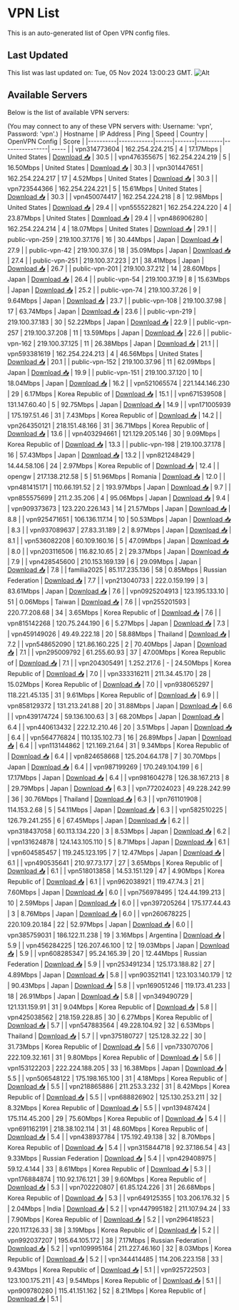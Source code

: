 # VPN List

This is an auto-generated list of Open VPN config files.

## Last Updated

This list was last updated on: Tue, 05 Nov 2024 13:00:23 GMT.
![Alt](https://repobeats.axiom.co/api/embed/186b98318ef1479477931607c1ad7d823f12451f.svg "Repobeats analytics image")

## Available Servers

Below is the list of available VPN servers:

(You may connect to any of these VPN servers with: Username: 'vpn', Password: 'vpn'.)
| Hostname | IP Address | Ping | Speed | Country | OpenVPN Config | Score |
|----------|------------|------|-------|---------|----------------| ----- |
| vpn314773604 | 162.254.224.215 | 4 | 17.17Mbps | United States | [Download 📥](./configs/server_0_US.ovpn) | 30.5 |
| vpn476355675 | 162.254.224.219 | 5 | 16.50Mbps | United States | [Download 📥](./configs/server_1_US.ovpn) | 30.3 |
| vpn301447651 | 162.254.224.217 | 17 | 4.52Mbps | United States | [Download 📥](./configs/server_2_US.ovpn) | 30.3 |
| vpn723544366 | 162.254.224.221 | 5 | 15.61Mbps | United States | [Download 📥](./configs/server_3_US.ovpn) | 30.3 |
| vpn450074417 | 162.254.224.218 | 8 | 12.98Mbps | United States | [Download 📥](./configs/server_4_US.ovpn) | 29.4 |
| vpn555522821 | 162.254.224.220 | 4 | 23.87Mbps | United States | [Download 📥](./configs/server_5_US.ovpn) | 29.4 |
| vpn486906280 | 162.254.224.214 | 4 | 18.07Mbps | United States | [Download 📥](./configs/server_6_US.ovpn) | 29.1 |
| public-vpn-259 | 219.100.37.176 | 16 | 30.44Mbps | Japan | [Download 📥](./configs/server_7_JP.ovpn) | 27.9 |
| public-vpn-42 | 219.100.37.6 | 18 | 35.09Mbps | Japan | [Download 📥](./configs/server_8_JP.ovpn) | 27.4 |
| public-vpn-251 | 219.100.37.223 | 21 | 38.41Mbps | Japan | [Download 📥](./configs/server_9_JP.ovpn) | 26.7 |
| public-vpn-201 | 219.100.37.212 | 14 | 28.60Mbps | Japan | [Download 📥](./configs/server_10_JP.ovpn) | 26.4 |
| public-vpn-54 | 219.100.37.19 | 8 | 15.63Mbps | Japan | [Download 📥](./configs/server_11_JP.ovpn) | 25.2 |
| public-vpn-74 | 219.100.37.26 | 9 | 9.64Mbps | Japan | [Download 📥](./configs/server_12_JP.ovpn) | 23.7 |
| public-vpn-108 | 219.100.37.98 | 17 | 63.74Mbps | Japan | [Download 📥](./configs/server_13_JP.ovpn) | 23.6 |
| public-vpn-219 | 219.100.37.183 | 30 | 52.22Mbps | Japan | [Download 📥](./configs/server_14_JP.ovpn) | 22.9 |
| public-vpn-257 | 219.100.37.208 | 11 | 13.59Mbps | Japan | [Download 📥](./configs/server_15_JP.ovpn) | 22.6 |
| public-vpn-162 | 219.100.37.125 | 11 | 26.38Mbps | Japan | [Download 📥](./configs/server_16_JP.ovpn) | 21.1 |
| vpn593381619 | 162.254.224.213 | 4 | 46.56Mbps | United States | [Download 📥](./configs/server_17_US.ovpn) | 20.1 |
| public-vpn-152 | 219.100.37.96 | 11 | 62.09Mbps | Japan | [Download 📥](./configs/server_18_JP.ovpn) | 19.9 |
| public-vpn-151 | 219.100.37.120 | 10 | 18.04Mbps | Japan | [Download 📥](./configs/server_19_JP.ovpn) | 16.2 |
| vpn521065574 | 221.144.146.230 | 29 | 6.17Mbps | Korea Republic of | [Download 📥](./configs/server_20_KR.ovpn) | 15.1 |
| vpn671539508 | 131.147.60.40 | 5 | 92.75Mbps | Japan | [Download 📥](./configs/server_21_JP.ovpn) | 14.9 |
| vpn171005939 | 175.197.51.46 | 31 | 7.43Mbps | Korea Republic of | [Download 📥](./configs/server_22_KR.ovpn) | 14.2 |
| vpn264350121 | 218.151.48.166 | 31 | 36.71Mbps | Korea Republic of | [Download 📥](./configs/server_23_KR.ovpn) | 13.6 |
| vpn403294661 | 121.129.205.146 | 30 | 9.09Mbps | Korea Republic of | [Download 📥](./configs/server_24_KR.ovpn) | 13.3 |
| public-vpn-198 | 219.100.37.178 | 16 | 57.43Mbps | Japan | [Download 📥](./configs/server_25_JP.ovpn) | 13.2 |
| vpn821248429 | 14.44.58.106 | 24 | 2.97Mbps | Korea Republic of | [Download 📥](./configs/server_26_KR.ovpn) | 12.4 |
| opengw | 217.138.212.58 | 5 | 51.96Mbps | Romania | [Download 📥](./configs/server_27_RO.ovpn) | 12.0 |
| vpn481415171 | 110.66.191.52 | 2 | 193.97Mbps | Japan | [Download 📥](./configs/server_28_JP.ovpn) | 9.7 |
| vpn855575699 | 211.2.35.206 | 4 | 95.06Mbps | Japan | [Download 📥](./configs/server_29_JP.ovpn) | 9.4 |
| vpn909373673 | 123.220.226.143 | 14 | 21.57Mbps | Japan | [Download 📥](./configs/server_30_JP.ovpn) | 8.8 |
| vpn925471651 | 106.136.117.14 | 10 | 50.53Mbps | Japan | [Download 📥](./configs/server_31_JP.ovpn) | 8.3 |
| vpn937089637 | 27.83.31.189 | 2 | 8.97Mbps | Japan | [Download 📥](./configs/server_32_JP.ovpn) | 8.1 |
| vpn536082208 | 60.109.160.16 | 5 | 47.09Mbps | Japan | [Download 📥](./configs/server_33_JP.ovpn) | 8.0 |
| vpn203116506 | 116.82.10.65 | 2 | 29.37Mbps | Japan | [Download 📥](./configs/server_34_JP.ovpn) | 7.9 |
| vpn428545600 | 210.153.169.139 | 6 | 29.09Mbps | Japan | [Download 📥](./configs/server_35_JP.ovpn) | 7.8 |
| familia2025 | 85.117.235.136 | 58 | 0.85Mbps | Russian Federation | [Download 📥](./configs/server_36_RU.ovpn) | 7.7 |
| vpn213040733 | 222.0.159.199 | 3 | 83.61Mbps | Japan | [Download 📥](./configs/server_37_JP.ovpn) | 7.6 |
| vpn0925204913 | 123.195.133.10 | 51 | 0.06Mbps | Taiwan | [Download 📥](./configs/server_38_TW.ovpn) | 7.6 |
| vpn255201593 | 220.77.208.68 | 34 | 3.65Mbps | Korea Republic of | [Download 📥](./configs/server_39_KR.ovpn) | 7.6 |
| vpn815142268 | 120.75.244.190 | 6 | 5.27Mbps | Japan | [Download 📥](./configs/server_40_JP.ovpn) | 7.3 |
| vpn459149026 | 49.49.222.18 | 20 | 58.88Mbps | Thailand | [Download 📥](./configs/server_41_TH.ovpn) | 7.2 |
| vpn548652090 | 121.86.160.225 | 2 | 70.40Mbps | Japan | [Download 📥](./configs/server_42_JP.ovpn) | 7.1 |
| vpn295009792 | 61.255.60.93 | 37 | 47.00Mbps | Korea Republic of | [Download 📥](./configs/server_43_KR.ovpn) | 7.1 |
| vpn204305491 | 1.252.217.6 | - | 24.50Mbps | Korea Republic of | [Download 📥](./configs/server_44_KR.ovpn) | 7.0 |
| vpn333316211 | 211.34.45.170 | 28 | 15.02Mbps | Korea Republic of | [Download 📥](./configs/server_45_KR.ovpn) | 7.0 |
| vpn938065297 | 118.221.45.135 | 31 | 9.61Mbps | Korea Republic of | [Download 📥](./configs/server_46_KR.ovpn) | 6.9 |
| vpn858129372 | 131.213.241.88 | 20 | 31.88Mbps | Japan | [Download 📥](./configs/server_47_JP.ovpn) | 6.6 |
| vpn439174724 | 59.136.100.63 | 3 | 68.20Mbps | Japan | [Download 📥](./configs/server_48_JP.ovpn) | 6.4 |
| vpn440613432 | 222.12.210.46 | 20 | 3.51Mbps | Japan | [Download 📥](./configs/server_49_JP.ovpn) | 6.4 |
| vpn564776824 | 110.135.102.73 | 16 | 26.89Mbps | Japan | [Download 📥](./configs/server_50_JP.ovpn) | 6.4 |
| vpn113144862 | 121.169.21.64 | 31 | 9.34Mbps | Korea Republic of | [Download 📥](./configs/server_51_KR.ovpn) | 6.4 |
| vpn824658668 | 125.204.64.178 | 7 | 30.70Mbps | Japan | [Download 📥](./configs/server_52_JP.ovpn) | 6.4 |
| vpn987199269 | 170.249.104.199 | 6 | 17.17Mbps | Japan | [Download 📥](./configs/server_53_JP.ovpn) | 6.4 |
| vpn981604278 | 126.38.167.213 | 8 | 29.79Mbps | Japan | [Download 📥](./configs/server_54_JP.ovpn) | 6.3 |
| vpn772024023 | 49.228.242.99 | 36 | 30.76Mbps | Thailand | [Download 📥](./configs/server_55_TH.ovpn) | 6.3 |
| vpn761101908 | 114.153.2.68 | 5 | 54.11Mbps | Japan | [Download 📥](./configs/server_56_JP.ovpn) | 6.3 |
| vpn582510225 | 126.79.241.255 | 6 | 67.45Mbps | Japan | [Download 📥](./configs/server_57_JP.ovpn) | 6.2 |
| vpn318437058 | 60.113.134.220 | 3 | 8.53Mbps | Japan | [Download 📥](./configs/server_58_JP.ovpn) | 6.2 |
| vpn131624878 | 124.143.105.110 | 5 | 8.71Mbps | Japan | [Download 📥](./configs/server_59_JP.ovpn) | 6.1 |
| vpn604585457 | 119.245.123.195 | 7 | 12.47Mbps | Japan | [Download 📥](./configs/server_60_JP.ovpn) | 6.1 |
| vpn490535641 | 210.97.73.177 | 27 | 3.65Mbps | Korea Republic of | [Download 📥](./configs/server_61_KR.ovpn) | 6.1 |
| vpn518013858 | 14.53.151.129 | 47 | 4.90Mbps | Korea Republic of | [Download 📥](./configs/server_62_KR.ovpn) | 6.1 |
| vpn962038921 | 119.47.74.3 | 21 | 7.60Mbps | Japan | [Download 📥](./configs/server_63_JP.ovpn) | 6.0 |
| vpn756978495 | 124.44.199.213 | 10 | 2.59Mbps | Japan | [Download 📥](./configs/server_64_JP.ovpn) | 6.0 |
| vpn397205264 | 175.177.44.43 | 3 | 8.76Mbps | Japan | [Download 📥](./configs/server_65_JP.ovpn) | 6.0 |
| vpn260678225 | 220.109.20.184 | 22 | 52.97Mbps | Japan | [Download 📥](./configs/server_66_JP.ovpn) | 6.0 |
| vpn385759031 | 186.122.11.238 | 19 | 3.16Mbps | Argentina | [Download 📥](./configs/server_67_AR.ovpn) | 5.9 |
| vpn456284225 | 126.207.46.100 | 12 | 19.03Mbps | Japan | [Download 📥](./configs/server_68_JP.ovpn) | 5.9 |
| vpn608285347 | 95.24.165.39 | 20 | 12.44Mbps | Russian Federation | [Download 📥](./configs/server_69_RU.ovpn) | 5.9 |
| vpn253491234 | 125.173.188.82 | 27 | 4.89Mbps | Japan | [Download 📥](./configs/server_70_JP.ovpn) | 5.8 |
| vpn903521141 | 123.103.140.179 | 12 | 90.43Mbps | Japan | [Download 📥](./configs/server_71_JP.ovpn) | 5.8 |
| vpn169051246 | 119.173.41.233 | 18 | 26.91Mbps | Japan | [Download 📥](./configs/server_72_JP.ovpn) | 5.8 |
| vpn349490729 | 121.131.159.91 | 31 | 9.04Mbps | Korea Republic of | [Download 📥](./configs/server_73_KR.ovpn) | 5.8 |
| vpn425038562 | 218.159.228.85 | 30 | 6.27Mbps | Korea Republic of | [Download 📥](./configs/server_74_KR.ovpn) | 5.7 |
| vpn547883564 | 49.228.104.92 | 32 | 6.53Mbps | Thailand | [Download 📥](./configs/server_75_TH.ovpn) | 5.7 |
| vpn375180727 | 125.128.32.22 | 30 | 31.73Mbps | Korea Republic of | [Download 📥](./configs/server_76_KR.ovpn) | 5.6 |
| vpn733070706 | 222.109.32.161 | 31 | 9.80Mbps | Korea Republic of | [Download 📥](./configs/server_77_KR.ovpn) | 5.6 |
| vpn153122203 | 222.224.188.205 | 33 | 16.38Mbps | Japan | [Download 📥](./configs/server_78_JP.ovpn) | 5.5 |
| vpn506548122 | 175.198.165.100 | 31 | 4.18Mbps | Korea Republic of | [Download 📥](./configs/server_79_KR.ovpn) | 5.5 |
| vpn218865886 | 211.253.3.232 | 31 | 8.42Mbps | Korea Republic of | [Download 📥](./configs/server_80_KR.ovpn) | 5.5 |
| vpn688826902 | 125.130.253.211 | 32 | 8.32Mbps | Korea Republic of | [Download 📥](./configs/server_81_KR.ovpn) | 5.5 |
| vpn139487424 | 175.114.45.200 | 29 | 75.60Mbps | Korea Republic of | [Download 📥](./configs/server_82_KR.ovpn) | 5.4 |
| vpn691162191 | 218.38.102.114 | 31 | 48.60Mbps | Korea Republic of | [Download 📥](./configs/server_83_KR.ovpn) | 5.4 |
| vpn438937784 | 175.192.49.138 | 32 | 8.70Mbps | Korea Republic of | [Download 📥](./configs/server_84_KR.ovpn) | 5.4 |
| vpn315844718 | 92.37.186.54 | 43 | 9.33Mbps | Russian Federation | [Download 📥](./configs/server_85_RU.ovpn) | 5.4 |
| vpn429408975 | 59.12.4.144 | 33 | 8.61Mbps | Korea Republic of | [Download 📥](./configs/server_86_KR.ovpn) | 5.3 |
| vpn176884874 | 110.92.176.121 | 39 | 9.60Mbps | Korea Republic of | [Download 📥](./configs/server_87_KR.ovpn) | 5.3 |
| vpn702220807 | 61.85.124.226 | 31 | 26.68Mbps | Korea Republic of | [Download 📥](./configs/server_88_KR.ovpn) | 5.3 |
| vpn649125355 | 103.206.176.32 | 5 | 2.04Mbps | India | [Download 📥](./configs/server_89_IN.ovpn) | 5.2 |
| vpn447995182 | 211.107.94.24 | 33 | 7.90Mbps | Korea Republic of | [Download 📥](./configs/server_90_KR.ovpn) | 5.2 |
| vpn296418523 | 220.117.126.33 | 38 | 3.19Mbps | Korea Republic of | [Download 📥](./configs/server_91_KR.ovpn) | 5.2 |
| vpn992037207 | 195.64.105.172 | 38 | 7.17Mbps | Russian Federation | [Download 📥](./configs/server_92_RU.ovpn) | 5.2 |
| vpn109995164 | 211.227.46.160 | 32 | 8.03Mbps | Korea Republic of | [Download 📥](./configs/server_93_KR.ovpn) | 5.2 |
| vpn344414485 | 114.206.223.158 | 33 | 9.43Mbps | Korea Republic of | [Download 📥](./configs/server_94_KR.ovpn) | 5.1 |
| vpn925722503 | 123.100.175.211 | 43 | 9.54Mbps | Korea Republic of | [Download 📥](./configs/server_95_KR.ovpn) | 5.1 |
| vpn909780280 | 115.41.151.162 | 52 | 8.21Mbps | Korea Republic of | [Download 📥](./configs/server_96_KR.ovpn) | 5.1 |
